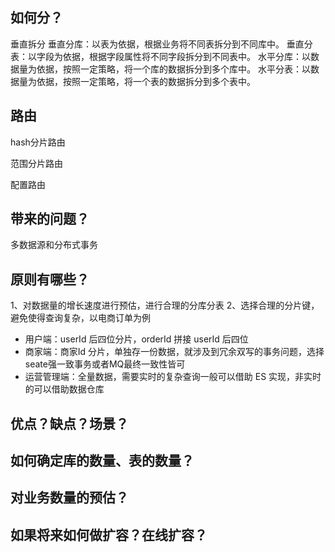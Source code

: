 ## 如何分？
垂直拆分
垂直分库：以表为依据，根据业务将不同表拆分到不同库中。
垂直分表：以字段为依据，根据字段属性将不同字段拆分到不同表中。
水平分库：以数据量为依据，按照一定策略，将一个库的数据拆分到多个库中。
水平分表：以数据量为依据，按照一定策略，将一个表的数据拆分到多个表中。




## 路由

hash分片路由

范围分片路由

配置路由


## 带来的问题？
多数据源和分布式事务

## 原则有哪些？
1、对数据量的增长速度进行预估，进行合理的分库分表
2、选择合理的分片键，避免使得查询复杂，以电商订单为例
- 用户端：userId 后四位分片，orderId 拼接 userId 后四位
- 商家端：商家Id 分片，单独存一份数据，就涉及到冗余双写的事务问题，选择seate强一致事务或者MQ最终一致性皆可
- 运营管理端：全量数据，需要实时的复杂查询一般可以借助 ES 实现，非实时的可以借助数据仓库

## 优点？缺点？场景？

## 如何确定库的数量、表的数量？

## 对业务数量的预估？

## 如果将来如何做扩容？在线扩容？